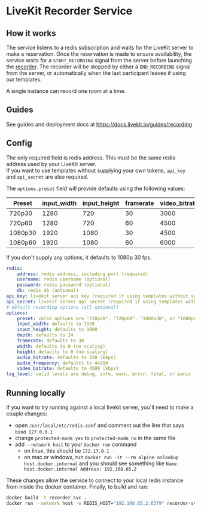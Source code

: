 # LiveKit Recorder Service

## How it works

The service listens to a redis subscription and waits for the LiveKit server to make a reservation. Once the reservation 
is made to ensure availability, the service waits for a `START_RECORDING` signal from the server before launching the
[recorder](https://github.com/livekit/livekit-recorder/tree/main/recorder). The recorder will be stopped by 
either a `END_RECORDING` signal from the server, or automatically when the last participant leaves if using our templates.

A single instance can record one room at a time.

## Guides

See guides and deployment docs at https://docs.livekit.io/guides/recording

## Config

The only required field is redis address. This must be the same redis address used by your LiveKit server.  
If you want to use templates without supplying your own tokens, `api_key` and 
`api_secret` are also required.

The `options.preset` field will provide defaults using the following values:

| Preset  | input_width | input_height | framerate | video_bitrate |
|---      |---          |---           |---        |---            |
| 720p30  | 1280        | 720          | 30        | 3000          |
| 720p60  | 1280        | 720          | 60        | 4500          |
| 1080p30 | 1920        | 1080         | 30        | 4500          |
| 1080p60 | 1920        | 1080         | 60        | 6000          |

If you don't supply any options, it defaults to 1080p 30 fps.

```yaml
redis:
    address: redis address, including port (required)
    username: redis username (optional)
    password: redis password (optional)
    db: redis db (optional)
api_key: livekit server api key (required if using templates without supplying tokens)
api_secret: livekit server api secret (required if using templates without supplying tokens)
# default recording options (all optional)
options:
    preset: valid options are "720p30", "720p60", "1080p30", or "1080p60"
    input_width: defaults to 1920
    input_height: defaults to 1080
    depth: defaults to 24
    framerate: defaults to 30
    width: defaults to 0 (no scaling)
    height: defaults to 0 (no scaling)
    audio_bitrate: defaults to 128 (kbps)
    audio_frequency: defaults to 44100
    video_bitrate: defaults to 4500 (kbps)
log_level: valid levels are debug, info, warn, error, fatal, or panic (optional)

```

## Running locally

If you want to try running against a local livekit server, you'll need to make a couple changes:
* open `/usr/local/etc/redis.conf` and comment out the line that says `bind 127.0.0.1`
* change `protected-mode yes` to `protected-mode no` in the same file
* add `--network host` to your `docker run` command
  * on linux, this should be `172.17.0.1`
  * on mac or windows, run `docker run -it --rm alpine nslookup host.docker.internal` and you should see something like 
    `Name:	host.docker.internal
    Address: 192.168.65.2`

These changes allow the service to connect to your local redis instance from inside the docker container.
Finally, to build and run:
```bash
docker build -t recorder-svc . 
docker run --network host -e REDIS_HOST="192.168.65.2:6379" recorder-svc
```
